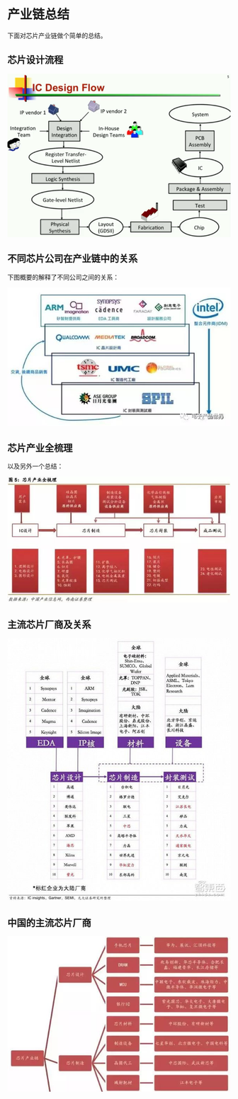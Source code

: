# 产业链总结

下面对芯片产业链做个简单的总结。

## 芯片设计流程

![IC design flow](../assets/img/ic_design_flow.png)

## 不同芯片公司在产业链中的关系

下图概要的解释了不同公司之间的关系：

![不同芯片公司在产业链中的关系](../assets/img/common_chip_company_relation_in_chain.jpg)

## 芯片产业全梳理

以及另外一个总结：

![芯片产业全梳理](../assets/img/chip_full_industry_summary.jpg)

## 主流芯片厂商及关系

![主要芯片厂商关系](../assets/img/main_chip_company_relation.jpg)

## 中国的主流芯片厂商

![中国的主流芯片厂商](../assets/img/china_main_chip_company.jpg)
